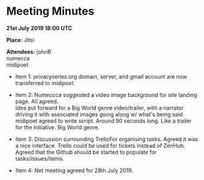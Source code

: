 <h1>Meeting Minutes</h1>

**21st July 2019 18:00 UTC**

**Place:** Jitsi

**Attendees:**
johnB  
numecca  
midipoet  


- Item 1:
privacyseries.org domain, server, and gmail account are now transferred to *midipoet*. 

- Item 2:
Numeccca suggested a video image background for site landing page. All agreed.   
Idea put forward for a Big World genre video/trailer, with a narrator driving it with associated images going along w/ what's being said.
midipoet agreed to write script.
Around 90 seconds long. 
Like a trailer for the initiative.
Big World genre. 

- Item 3:
Discussion surrounding TrelloFor organising tasks. Agreed it was a nice interface. 
Trello could be used for tickets instead of ZenHub. 
Agreed that the Github should be started to populate for tasks/issues/items. 

- Item 4:
Net meeting agreed for 28th July 2019. 
